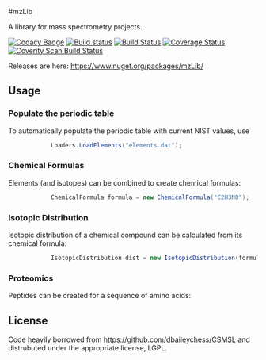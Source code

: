 #mzLib

A library for mass spectrometry projects.

[![Codacy Badge](https://api.codacy.com/project/badge/Grade/69dc1651613b42dea67520ce22e5e44f)](https://www.codacy.com/app/solntsev/mzLib?utm_source=github.com&utm_medium=referral&utm_content=smith-chem-wisc/mzLib&utm_campaign=badger)
 [![Build status](https://ci.appveyor.com/api/projects/status/d6jjrjfk8ou3waky/branch/master?svg=true)](https://ci.appveyor.com/project/stefanks/mzlib/branch/master)
 [![Build Status](https://travis-ci.org/smith-chem-wisc/mzLib.svg?branch=master)](https://travis-ci.org/smith-chem-wisc/mzLib)
 [![Coverage Status](https://coveralls.io/repos/github/smith-chem-wisc/mzLib/badge.svg?branch=master)](https://coveralls.io/github/smith-chem-wisc/mzLib?branch=master)
 [![Coverity Scan Build Status](https://scan.coverity.com/projects/10000/badge.svg)](https://scan.coverity.com/projects/mzlib)
 


Releases are here: https://www.nuget.org/packages/mzLib/

## Usage

### Populate the periodic table

To automatically populate the periodic table with current NIST values, use
```csharp
            Loaders.LoadElements("elements.dat");
```

### Chemical Formulas

Elements (and isotopes) can be combined to create chemical formulas:
```csharp
            ChemicalFormula formula = new ChemicalFormula("C2H3NO");
```

### Isotopic Distribution

Isotopic distribution of a chemical compound can be calculated from its chemical formula:
```csharp
            IsotopicDistribution dist = new IsotopicDistribution(formula);
```

### Proteomics

Peptides can be created for a sequence of amino acids:

## License
Code heavily borrowed from https://github.com/dbaileychess/CSMSL and distrubuted under the appropriate license, LGPL.
